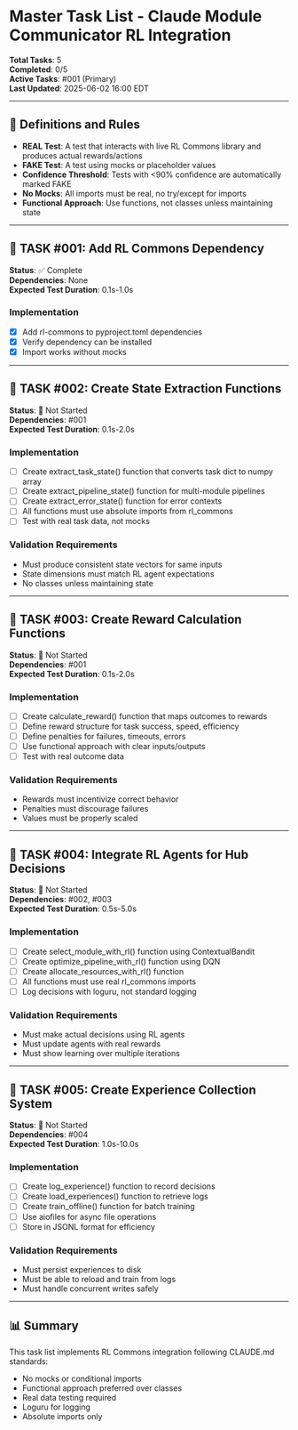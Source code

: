 # Master Task List - Claude Module Communicator RL Integration

**Total Tasks**: 5  
**Completed**: 0/5  
**Active Tasks**: #001 (Primary)  
**Last Updated**: 2025-06-02 16:00 EDT  

---

## 📜 Definitions and Rules
- **REAL Test**: A test that interacts with live RL Commons library and produces actual rewards/actions
- **FAKE Test**: A test using mocks or placeholder values
- **Confidence Threshold**: Tests with <90% confidence are automatically marked FAKE
- **No Mocks**: All imports must be real, no try/except for imports
- **Functional Approach**: Use functions, not classes unless maintaining state

---

## 🎯 TASK #001: Add RL Commons Dependency

**Status**: ✅ Complete  
**Dependencies**: None  
**Expected Test Duration**: 0.1s-1.0s  

### Implementation
- [x] Add rl-commons to pyproject.toml dependencies
- [x] Verify dependency can be installed
- [x] Import works without mocks

---

## 🎯 TASK #002: Create State Extraction Functions

**Status**: 🔄 Not Started  
**Dependencies**: #001  
**Expected Test Duration**: 0.1s-2.0s  

### Implementation
- [ ] Create extract_task_state() function that converts task dict to numpy array
- [ ] Create extract_pipeline_state() function for multi-module pipelines  
- [ ] Create extract_error_state() function for error contexts
- [ ] All functions must use absolute imports from rl_commons
- [ ] Test with real task data, not mocks

### Validation Requirements
- Must produce consistent state vectors for same inputs
- State dimensions must match RL agent expectations
- No classes unless maintaining state

---

## 🎯 TASK #003: Create Reward Calculation Functions

**Status**: 🔄 Not Started  
**Dependencies**: #001  
**Expected Test Duration**: 0.1s-2.0s  

### Implementation
- [ ] Create calculate_reward() function that maps outcomes to rewards
- [ ] Define reward structure for task success, speed, efficiency
- [ ] Define penalties for failures, timeouts, errors
- [ ] Use functional approach with clear inputs/outputs
- [ ] Test with real outcome data

### Validation Requirements
- Rewards must incentivize correct behavior
- Penalties must discourage failures
- Values must be properly scaled

---

## 🎯 TASK #004: Integrate RL Agents for Hub Decisions

**Status**: 🔄 Not Started  
**Dependencies**: #002, #003  
**Expected Test Duration**: 0.5s-5.0s  

### Implementation
- [ ] Create select_module_with_rl() function using ContextualBandit
- [ ] Create optimize_pipeline_with_rl() function using DQN
- [ ] Create allocate_resources_with_rl() function
- [ ] All functions must use real rl_commons imports
- [ ] Log decisions with loguru, not standard logging

### Validation Requirements
- Must make actual decisions using RL agents
- Must update agents with real rewards
- Must show learning over multiple iterations

---

## 🎯 TASK #005: Create Experience Collection System

**Status**: 🔄 Not Started  
**Dependencies**: #004  
**Expected Test Duration**: 1.0s-10.0s  

### Implementation
- [ ] Create log_experience() function to record decisions
- [ ] Create load_experiences() function to retrieve logs
- [ ] Create train_offline() function for batch training
- [ ] Use aiofiles for async file operations
- [ ] Store in JSONL format for efficiency

### Validation Requirements
- Must persist experiences to disk
- Must be able to reload and train from logs
- Must handle concurrent writes safely

---

## 📊 Summary

This task list implements RL Commons integration following CLAUDE.md standards:
- No mocks or conditional imports
- Functional approach preferred over classes
- Real data testing required
- Loguru for logging
- Absolute imports only
